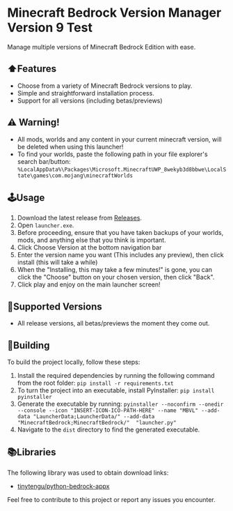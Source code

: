 # Minecraft Bedrock Version Manager Version 9 Test

Manage multiple versions of Minecraft Bedrock Edition with ease.

## ⬆️Features
- Choose from a variety of Minecraft Bedrock versions to play.
- Simple and straightforward installation process.
- Support for all versions (including betas/previews)

## ⚠ Warning!
- All mods, worlds and any content in your current minecraft version, will be deleted when using this launcher!
- To find your worlds, paste the following path in your file explorer's search bar/button:
   `%LocalAppData%\Packages\Microsoft.MinecraftUWP_8wekyb3d8bbwe\LocalState\games\com.mojang\minecraftWorlds`
  
## 🕹️Usage
1. Download the latest release from [Releases](https://github.com/crystalvortex/Minecraft-Bedrock-Version-Manager/releases).
2. Open `launcher.exe`.
3. Before proceeding, ensure that you have taken backups of your worlds, mods, and anything else that you think is important.
4. Click Choose Version at the bottom navigation bar
5. Enter the version name you want (This includes any preview), then click install (this will take a while)
6. When the "Installing, this may take a few minutes!" is gone, you can click the "Choose" button on your chosen version, then click "Back".
7. Click play and enjoy on the main launcher screen!
   
## 📃Supported Versions

- All release versions, all betas/previews the moment they come out.

## 🔨Building

To build the project locally, follow these steps:

1. Install the required dependencies by running the following command from the root folder:
   `pip install -r requirements.txt`
2. To turn the project into an executable, install PyInstaller:
   `pip install pyinstaller`
3. Generate the executable by running:
   `pyinstaller --noconfirm --onedir --console --icon "INSERT-ICON-ICO-PATH-HERE" --name "MBVL" --add-data "LauncherData;LauncherData/" --add-data "MinecraftBedrock;MinecraftBedrock/"  "launcher.py"`
4. Navigate to the `dist` directory to find the generated executable.

## 📚Libraries

The following library was used to obtain download links:
- [tinytengu/python-bedrock-appx](https://github.com/tinytengu/python-bedrock-appx)

Feel free to contribute to this project or report any issues you encounter.
